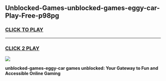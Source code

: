 
## Unblocked-Games-unblocked-games-eggy-car-Play-Free-p98pg
<h3>
<a href="https://premium76.site?title=unblocked-games-eggy-car&ref=19M">CLICK TO PLAY</a></h3>
<hr>

<h3>
<a href="https://premium76.site?title=unblocked-games-eggy-car&ref=19M">CLICK 2 PLAY</a>
  
</h3>

<a href="https://premium76.site?title=unblocked-games-eggy-car&ref=19M"><img src="https://clearcache.store/games.png"></a>


**unblocked-games-eggy-car games unblocked: Your Gateway to Fun and Accessible Online Gaming**
